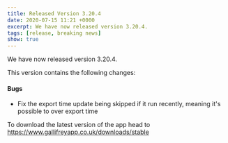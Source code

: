 ```yaml
---
title: Released Version 3.20.4
date: 2020-07-15 11:21 +0000
excerpt: We have now released version 3.20.4.
tags: [release, breaking news]
show: true
---
```


We have now released version 3.20.4.

This version contains the following changes:

#### Bugs

* Fix the export time update being skipped if it run recently, meaning it's possible to over export time


To download the latest version of the app head to <https://www.gallifreyapp.co.uk/downloads/stable>
